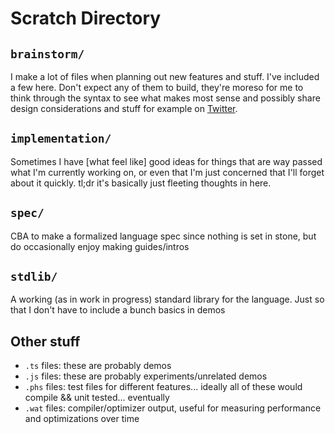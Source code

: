 # Scratch Directory
## `brainstorm/`
I make a lot of files when planning out new features and stuff.
I've included a few here. Don't expect any of them to build, they're
moreso for me to think through the syntax to see what makes most sense
and possibly share design considerations and stuff for example
on [Twitter](https://twitter.com/hoffridder/status/1355760499057680395).

## `implementation/`
Sometimes I have \[what feel like] good ideas for things
that are way passed what I'm currently working on, or even that
I'm just concerned that I'll forget about it quickly. tl;dr
it's basically just fleeting thoughts in here.

## `spec/`
CBA to make a formalized language spec since nothing is set in stone,
but do occasionally enjoy making guides/intros

## `stdlib/`
A working (as in work in progress) standard library for the language. Just so that I don't have to include a bunch basics in demos

## Other stuff
- `.ts` files: these are probably demos
- `.js` files: these are probably experiments/unrelated demos
- `.phs` files: test files for different features... ideally all of these would compile && unit tested... eventually
- `.wat` files: compiler/optimizer output, useful for measuring performance and optimizations over time
